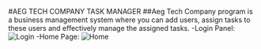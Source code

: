 #AEG TECH COMPANY TASK MANAGER
##Aeg Tech Company program is a business management system where you can add users, assign tasks to these users and effectively manage the assigned tasks.
-Login Panel:
![Login](https://github.com/EmirGecgin/taskmanagerimg/blob/main/Ekran%20G%C3%B6r%C3%BCnt%C3%BCs%C3%BC%20(218).png?raw=true)
-Home Page:
![Home](https://github.com/EmirGecgin/taskmanagerimg/blob/main/Ekran%20G%C3%B6r%C3%BCnt%C3%BCs%C3%BC%20(219).png?raw=true)
